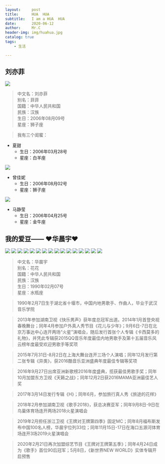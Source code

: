 ```yaml
---
layout:     post
title:      HUA  HUA 
subtitle:   I am a HUA  HUA 
date:       2020-06-12
author:     Mr.C
header-img: img/huahua.jpg
catalog: true
tags:
    - 生活

---
```



## 刘亦菲
![](http://www.c-blog.cc/img/liu.jpg)
> 中文名：刘亦菲 </br> 
别名：菲菲 </br> 
国籍：中华人民共和国 </br> 
民族：汉族 </br> 
生日：2006年08月09号 </br> 
星座：狮子座 </br> 

> 我有三个闺蜜：

- 夏甜
    - 生日：2006年03月28号
    - 星座：白羊座

![](http://www.c-blog.cc/img/zeng.jpg)
- 曾佳妮
    - 生日：2006年08月02号
    - 星座：狮子座

![](http://www.c-blog.cc/img/ma.jpg)
- 马静莹
    - 生日：2006年04月25号
    - 星座：金牛座

## 我的爱豆—— ♥华晨宇♥
![](http://www.c-blog.cc/img/huahua.jpg)
![](http://www.c-blog.cc/img/huahua1.jpg)
![](http://www.c-blog.cc/img/huahua2.jpg)
![](http://www.c-blog.cc/img/huahua3.jpg)
![](http://www.c-blog.cc/img/huahua4.jpg)
![](http://www.c-blog.cc/img/huahua5.jpg)
![](http://www.c-blog.cc/img/huahua6.jpg)
![](http://www.c-blog.cc/img/huahua7.jpg)
![](http://www.c-blog.cc/img/huahua8.jpg)
![](http://www.c-blog.cc/img/huahua9.jpg)
![](http://www.c-blog.cc/img/huahua10.jpg)
![](http://www.c-blog.cc/img/huahua11.jpg)
![](http://www.c-blog.cc/img/huahua12.jpg)
![](http://www.c-blog.cc/img/huahua13.jpg)
![](http://www.c-blog.cc/img/huahua14.jpg)
![](http://www.c-blog.cc/img/huahua15.jpg)
> 中文名：华晨宇 </br> 
别名：花花 </br> 
国籍：中华人民共和国 </br> 
民族：汉族 </br> 
生日：1990年02月07号 </br> 
星座：水瓶座 </br> 

> 1990年2月7日生于湖北省十堰市，中国内地男歌手、作曲人，毕业于武汉音乐学院 </br> 

> 2013年参加湖南卫视《快乐男声》获年度总冠军出道。2014年1月首登央视春晚舞台；同年4月参加户外真人秀节目《花儿与少年》；9月6日-7日在北京万事达中心连开两场“火星”演唱会，随后发行首张个人专辑《卡西莫多的礼物》，并凭此专辑获2015QQ音乐年度最佳内地男歌手及第十五届音乐风云榜年度最受欢迎男歌手等奖项 </br> 

> 2015年7月31日-8月2日在上海大舞台连开三场个人演唱；同年12月发行第二张专辑《异类》，获2016酷音乐亚洲盛典年度最佳专辑等奖项 </br> 

> 2016年9月27日出席亚洲新歌榜2016年度盛典，揽获最佳男歌手奖；同年10月加盟东方卫视《天籁之战》；同年12月2日获2016MAMA亚洲最佳艺人奖 </br> 

> 2017年3月14日发行专辑《H》；同年6月，参加旅行真人秀《旅途的花样》 </br> 

> 2018年2月参加湖南卫视《歌手2018》，获总决赛亚军；同年9月8日-9日在鸟巢体育场连开两场2018火星演唱会 </br> 

> 2019年2月担任浙江卫视《王牌对王牌第四季》固定MC；同年8月福布斯发布中国100名人榜，华晨宇位列33位；同年11月15日-17日在海口五源河体育场连开3场2019火星演唱会 </br> 

> 2020年2月21日再次加盟综艺节目《王牌对王牌第五季》；同年4月24日成为《歌手》首位90后冠军；5月8日，《新世界NEW WORLD》实体专辑开启预售 </br> 

